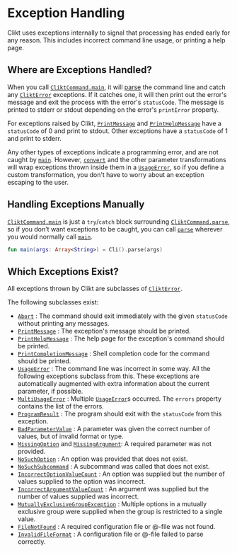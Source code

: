 # Exception Handling

Clikt uses exceptions internally to signal that processing has ended
early for any reason. This includes incorrect command line usage, or
printing a help page.

## Where are Exceptions Handled?

When you call [`CliktCommand.main`][main], it will [parse][parse] the command line and catch any
[`CliktError`][CliktError] exceptions. If it catches one, it will then print out the error's message
and exit the process with the error's `statusCode`. The message is printed to stderr or stdout
depending on the error's `printError` property.

For exceptions raised by Clikt, [`PrintMessage`][PrintMessage] and
[`PrintHelpMessage`][PrintHelpMessage] have a `statusCode` of 0 and print to stdout. Other
exceptions have a `statusCode` of 1 and print to stderr.

Any other types of exceptions indicate a programming error, and are not caught by [`main`][main].
However, [`convert`][convert] and the other parameter transformations will wrap exceptions thrown
inside them in a [`UsageError`][UsageError], so if you define a custom transformation,
you don't have to worry about an exception escaping to the user.

## Handling Exceptions Manually

[`CliktCommand.main`][main] is just a `try`/`catch` block surrounding
[`CliktCommand.parse`][parse], so if you don't want exceptions to be caught,
you can call [`parse`][parse] wherever you would normally call [`main`][main].

```kotlin
fun main(args: Array<String>) = Cli().parse(args)
```

## Which Exceptions Exist?

All exceptions thrown by Clikt are subclasses of [`CliktError`][CliktError].

The following subclasses exist:

* [`Abort`][Abort] : The command should exit immediately with the given `statusCode` without printing any messages.
* [`PrintMessage`][PrintMessage] : The exception's message should be printed.
* [`PrintHelpMessage`][PrintHelpMessage] : The help page for the exception's command should be printed.
* [`PrintCompletionMessage`][PrintCompletionMessage] : Shell completion code for the command should be printed.
* [`UsageError`][UsageError] : The command line was incorrect in some way. All the following exceptions subclass from this. These exceptions are automatically augmented with extra information about the current parameter, if possible.
* [`MultiUsageError`][MultiUsageError] : Multiple [`UsageError`][UsageError]s occurred. The `errors` property contains the list of the errors.
* [`ProgramResult`][ProgramResult] : The program should exit with the `statusCode` from this exception.
* [`BadParameterValue`][BadParameterValue] : A parameter was given the correct number of values, but of invalid format or type.
* [`MissingOption`][MissingOption] and [`MissingArgument`][MissingArgument]: A required parameter was not provided.
* [`NoSuchOption`][NoSuchOption] : An option was provided that does not exist.
* [`NoSuchSubcommand`][NoSuchSubcommand] : A subcommand was called that does not exist.
* [`IncorrectOptionValueCount`][IncorrectOptionValueCount] : An option was supplied but the number of values supplied to the option was incorrect.
* [`IncorrectArgumentValueCount`][IncorrectArgumentValueCount] : An argument was supplied but the number of values supplied was incorrect.
* [`MutuallyExclusiveGroupException`][MutuallyExclusiveGroupException] : Multiple options in a mutually exclusive group were supplied when the group is restricted to a single value.
* [`FileNotFound`][FileNotFound] : A required configuration file or @-file was not found.
* [`InvalidFileFormat`][InvalidFileFormat] : A configuration file or @-file failed to parse correctly.


[Abort]:                           api/clikt/com.github.ajalt.clikt.core/-abort/index.html
[BadParameterValue]:               api/clikt/com.github.ajalt.clikt.core/-bad-parameter-value/index.html
[CliktError]:                      api/clikt/com.github.ajalt.clikt.core/-clikt-error/index.html
[convert]:                         api/clikt/com.github.ajalt.clikt.parameters.options/convert.html
[FileNotFound]:                    api/clikt/com.github.ajalt.clikt.core/-file-not-found/index.html
[IncorrectArgumentValueCount]:     api/clikt/com.github.ajalt.clikt.core/-incorrect-argument-value-count/index.html
[IncorrectOptionValueCount]:       api/clikt/com.github.ajalt.clikt.core/-incorrect-option-value-count/index.html
[InvalidFileFormat]:               api/clikt/com.github.ajalt.clikt.core/-invalid-file-format/index.html
[main]:                            api/clikt/com.github.ajalt.clikt.core/-clikt-command/main.html
[MissingArgument]:                 api/clikt/com.github.ajalt.clikt.core/-missing-argument/index.html
[MissingOption]:                   api/clikt/com.github.ajalt.clikt.core/-missing-option/index.html
[MultiUsageError]:                 api/clikt/com.github.ajalt.clikt.core/-multi-usage-error/index.html
[MutuallyExclusiveGroupException]: api/clikt/com.github.ajalt.clikt.core/-mutually-exclusive-group-exception/index.html
[NoSuchOption]:                    api/clikt/com.github.ajalt.clikt.core/-no-such-option/index.html
[NoSuchSubcommand]:                api/clikt/com.github.ajalt.clikt.core/-no-such-subcommand/index.html
[parse]:                           api/clikt/com.github.ajalt.clikt.core/-clikt-command/parse.html
[PrintCompletionMessage]:          api/clikt/com.github.ajalt.clikt.core/-print-completion-message/
[PrintHelpMessage]:                api/clikt/com.github.ajalt.clikt.core/-print-help-message/index.html
[PrintMessage]:                    api/clikt/com.github.ajalt.clikt.core/-print-message/index.html
[ProgramResult]:                   api/clikt/com.github.ajalt.clikt.core/-program-result/index.html
[UsageError]:                      api/clikt/com.github.ajalt.clikt.core/-usage-error/index.html
